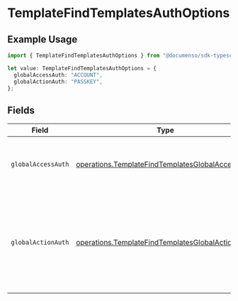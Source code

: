 # TemplateFindTemplatesAuthOptions

## Example Usage

```typescript
import { TemplateFindTemplatesAuthOptions } from "@documenso/sdk-typescript/models/operations";

let value: TemplateFindTemplatesAuthOptions = {
  globalAccessAuth: "ACCOUNT",
  globalActionAuth: "PASSKEY",
};
```

## Fields

| Field                                                                                                                               | Type                                                                                                                                | Required                                                                                                                            | Description                                                                                                                         |
| ----------------------------------------------------------------------------------------------------------------------------------- | ----------------------------------------------------------------------------------------------------------------------------------- | ----------------------------------------------------------------------------------------------------------------------------------- | ----------------------------------------------------------------------------------------------------------------------------------- |
| `globalAccessAuth`                                                                                                                  | [operations.TemplateFindTemplatesGlobalAccessAuth](../../models/operations/templatefindtemplatesglobalaccessauth.md)                | :heavy_check_mark:                                                                                                                  | The type of authentication required for the recipient to access the document.                                                       |
| `globalActionAuth`                                                                                                                  | [operations.TemplateFindTemplatesGlobalActionAuth](../../models/operations/templatefindtemplatesglobalactionauth.md)                | :heavy_check_mark:                                                                                                                  | The type of authentication required for the recipient to sign the document. This field is restricted to Enterprise plan users only. |